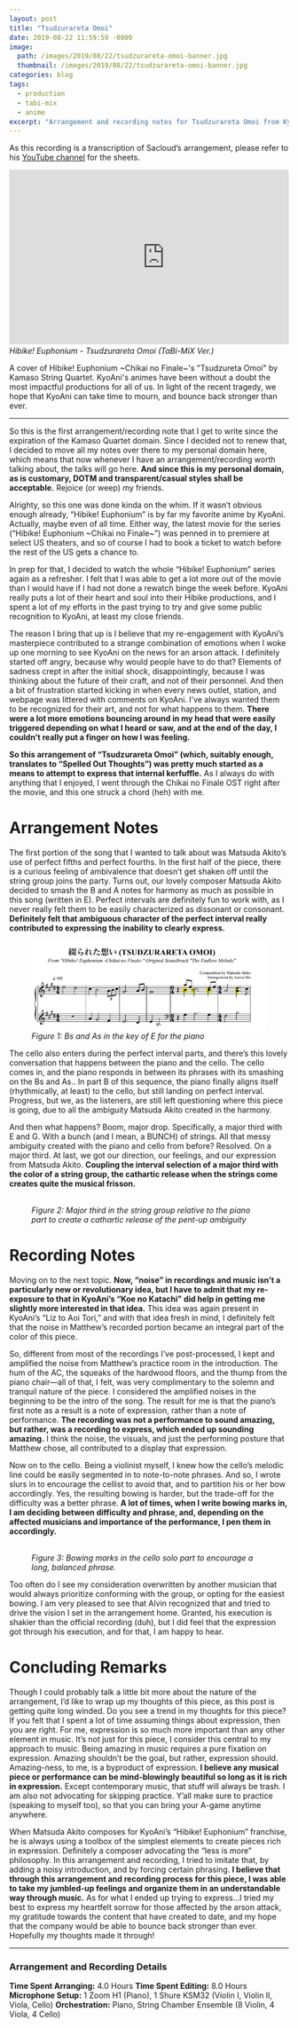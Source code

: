 ```yaml
---
layout: post
title: "Tsudzurareta Omoi"
date: 2019-08-22 11:59:59 -0800
image: 
  path: /images/2019/08/22/tsudzurareta-omoi-banner.jpg
  thumbnail: /images/2019/08/22/tsudzurareta-omoi-banner.jpg
categories: blog
tags:
  - production
  - tabi-mix
  - anime
excerpt: "Arrangement and recording notes for Tsudzurareta Omoi from Kyoto Animation’s Hibike! Euphonium series."
---
```


As this recording is a transcription of Sacloud’s arrangement, please refer to his  [YouTube channel](https://www.youtube.com/channel/UCCelkxNhElUs7q0woxBV6tQ) for the sheets.

<figure class="align-center" style="margin:0px;padding:0px;overflow:hidden">
    <div style="text-align: center;">
        <iframe
            width="560"
            height="315"
            src="https://www.youtube.com/embed/nvNvE332o6Q"
            frameborder="0">
        </iframe>
    </div>
    <figcaption><i>Hibike! Euphonium - Tsudzurareta Omoi (TaBi-MiX Ver.)</i></figcaption>
</figure>

A cover of Hibike! Euphonium ~Chikai no Finale~'s "Tsudzureta Omoi" by Kamaso String Quartet. KyoAni's animes have been without a doubt the most impactful productions for all of us. In light of the recent tragedy, we hope that KyoAni can take time to mourn, and bounce back stronger than ever.

<hr>

So this is the first arrangement/recording note that I get to write since the expiration of the Kamaso Quartet domain.  Since I decided not to renew that, I decided to move all my notes over there to my personal domain here, which means that now whenever I have an arrangement/recording worth talking about, the talks will go here.  **And since this is my personal domain, as is customary, DOTM and transparent/casual styles shall be acceptable.**  Rejoice (or weep) my friends.

Alrighty, so this one was done kinda on the whim.  If it wasn’t obvious enough already, “Hibike! Euphonium” is by far my favorite anime by KyoAni.  Actually, maybe even of all time.  Either way, the latest movie for the series (“Hibike! Euphonium ~Chikai no Finale~”) was penned in to premiere at select US theaters, and so of course I had to book a ticket to watch before the rest of the US gets a chance to.

In prep for that, I decided to watch the whole “Hibike! Euphonium” series again as a refresher.  I felt that I was able to get a lot more out of the movie than I would have if I had not done a rewatch binge the week before.  KyoAni really puts a lot of their heart and soul into their Hibike productions, and I spent a lot of my efforts in the past trying to try and give some public recognition to KyoAni, at least my close friends.

The reason I bring that up is I believe that my re-engagement with KyoAni’s masterpiece contributed to a strange combination of emotions when I woke up one morning to see KyoAni on the news for an arson attack.  I definitely started off angry, because why would people have to do that?  Elements of sadness crept in after the initial shock, disappointingly, because I was thinking about the future of their craft, and not of their personnel.  And then a bit of frustration started kicking in when every news outlet, station, and webpage was littered with comments on KyoAni.  I’ve always wanted them to be recognized for their art, and not for what happens to them.  **There were a lot more emotions bouncing around in my head that were easily triggered depending on what I heard or saw, and at the end of the day, I couldn’t really put a finger on how I was feeling.**

**So this arrangement of “Tsudzurareta Omoi” (which, suitably enough, translates to “Spelled Out Thoughts”) was pretty much started as a means to attempt to express that internal kerfuffle.**  As I always do with anything that I enjoyed, I went through the Chikai no Finale OST right after the movie, and this one struck a chord (heh) with me.

# Arrangement Notes

The first portion of the song that I wanted to talk about was Matsuda Akito’s use of perfect fifths and perfect fourths.  In the first half of the piece, there is a curious feeling of ambivalence that doesn’t get shaken off until the string group joins the party.  Turns out, our lovely composer Matsuda Akito decided to smash the B and A notes for harmony as much as possible in this song (written in E).  Perfect intervals are definitely fun to work with, as I never really felt them to be easily characterized as dissonant or consonant.  **Definitely felt that ambiguous character of the perfect interval really contributed to expressing the inability to clearly express.**

<figure class="align-center">
    <img src="/images/2019/08/22/figure-1-bs-and-as-in-the-key-of-e-for-the-piano.jpg" alt="">
    <figcaption><i>Figure 1: Bs and As in the key of E for the piano</i></figcaption>
</figure>

The cello also enters during the perfect interval parts, and there’s this lovely conversation that happens between the piano and the cello.  The cello comes in, and the piano responds in between its phrases with its smashing on the Bs and As.. In part B of this sequence, the piano finally aligns itself (rhythmically, at least) to the cello, but still landing on perfect interval.  Progress, but we, as the listeners, are still left questioning where this piece is going, due to all the ambiguity Matsuda Akito created in the harmony.

And then what happens?  Boom, major drop.  Specifically, a major third with E and G.  With a bunch (and I mean, a BUNCH) of strings.  All that messy ambiguity created with the piano and cello from before?  Resolved.  On a major third.  At last, we got our direction, our feelings, and our expression from Matsuda Akito.  **Coupling the interval selection of a major third with the color of a string group, the cathartic release when the strings come creates quite the musical frisson.**

<figure class="align-center">
    <img src="/images/2019/08/22/figure-2-major-third-in-the-string-group-relative-to-the-piano-part.jpg" alt="">
    <figcaption><i>Figure 2: Major third in the string group relative to the piano part to create a cathartic release of the pent-up ambiguity</i></figcaption>
</figure>

# Recording Notes

Moving on to the next topic.  **Now, “noise” in recordings and music isn’t a particularly new or revolutionary idea, but I have to admit that my re-exposure to that in KyoAni’s “Koe no Katachi” did help in getting me slightly more interested in that idea.**  This idea was again present in KyoAni’s “Liz to Aoi Tori,” and with that idea fresh in mind, I definitely felt that the noise in Matthew’s recorded portion became an integral part of the color of this piece.

So, different from most of the recordings I’ve post-processed, I kept and amplified the noise from Matthew’s practice room in the introduction.  The hum of the AC, the squeaks of the hardwood floors, and the thump from the piano chair—all of that, I felt, was very complimentary to the solemn and tranquil nature of the piece.  I considered the amplified noises in the beginning to be the intro of the song.  The result for me is that the piano’s first note as a result is a note of expression, rather than a note of performance.  **The recording was not a performance to sound amazing, but rather, was a recording to express, which ended up sounding amazing.**  I think the noise, the visuals, and just the performing posture that Matthew chose, all contributed to a display that expression.

Now on to the cello.  Being a violinist myself, I knew how the cello’s melodic line could be easily segmented in to note-to-note phrases.  And so, I wrote slurs in to encourage the cellist to avoid that, and to partition his or her bow accordingly.  Yes, the resulting bowing is harder, but the trade-off for the difficulty was a better phrase.  **A lot of times, when I write bowing marks in, I am deciding between difficulty and phrase, and, depending on the affected musicians and importance of the performance, I pen them in accordingly.**

<figure class="align-center">
    <img src="/images/2019/08/22/figure-3-bowing-marks-in-the-cello-solo-part-to-encourage-a-long-balanced-phrase.jpg" alt="">
    <figcaption><i>Figure 3: Bowing marks in the cello solo part to encourage a long, balanced phrase.</i></figcaption>
</figure>

Too often do I see my consideration overwritten by another musician that would always prioritize conforming with the group, or opting for the easiest bowing.  I am very pleased to see that Alvin recognized that and tried to drive the vision I set in the arrangement home.  Granted, his execution is shakier than the official recording (duh), but I did feel that the expression got through his execution, and for that, I am happy to hear.

# Concluding Remarks

Though I could probably talk a little bit more about the nature of the arrangement, I’d like to wrap up my thoughts of this piece, as this post is getting quite long winded.  Do you see a trend in my thoughts for this piece?  If you felt that I spent a lot of time assuming things about expression, then you are right.  For me, expression is so much more important than any other element in music.  It’s not just for this piece, I consider this central to my approach to music.  Being amazing in music requires a pure fixation on expression.   Amazing shouldn’t be the goal, but rather, expression should.  Amazing-ness, to me, is a byproduct of expression.  **I believe any musical piece or performance can be mind-blowingly beautiful so long as it is rich in expression.**  Except contemporary music, that stuff will always be trash.  I am also not advocating for skipping practice.  Y’all make sure to practice (speaking to myself too), so that you can bring your A-game anytime anywhere.

When Matsuda Akito composes for KyoAni’s “Hibike! Euphonium” franchise, he is always using a toolbox of the simplest elements to create pieces rich in expression.  Definitely a composer advocating the “less is more” philosophy.  In this arrangement and recording, I tried to imitate that, by adding a noisy introduction, and by forcing certain phrasing.  **I believe that through this arrangement and recording process for this piece, I was able to take my jumbled-up feelings and organize them in an understandable way through music.**  As for what I ended up trying to express…I tried my best to express my heartfelt sorrow for those affected by the arson attack, my gratitude towards the content that have created to date, and my hope that the company would be able to bounce back stronger than ever.  Hopefully my thoughts made it through!

<hr>

### Arrangement and Recording Details

**Time Spent Arranging:**  4.0 Hours
**Time Spent Editing:**  8.0 Hours
**Microphone Setup:**  1 Zoom H1 (Piano), 1 Shure KSM32 (Violin I, Violin II, Viola, Cello)
**Orchestration:**  Piano, String Chamber Ensemble (8 Violin, 4 Viola, 4 Cello)